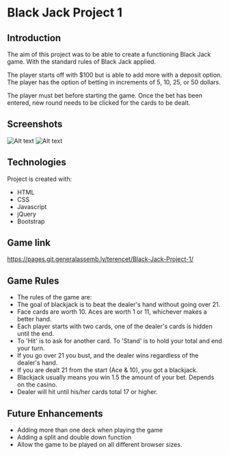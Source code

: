 # Black Jack Project 1  
## Introduction
The aim of this project was to be able to create a functioning Black Jack game. With the standard rules of Black Jack applied.  
  
The player starts off with $100 but is able to add more with a deposit option. The player has the option of betting in increments of 5, 10, 25, or 50 dollars.

The player must bet before starting the game. Once the bet has been entered, new round needs to be clicked for the cards to be dealt. 

## Screenshots
![Alt text](https://i.imgur.com/8p86Qhi.png "Beginning Screen")
![Alt text](https://i.imgur.com/PcuMytS.png "Result Screen")



## Technologies
Project is created with:  
* HTML  
* CSS
* Javascript
* jQuery
* Bootstrap

## Game link
https://pages.git.generalassemb.ly/terencet/Black-Jack-Project-1/

## Game Rules

* The rules of the game are: 
* The goal of blackjack is to beat the dealer's hand without going over 21.
* Face cards are worth 10. Aces are worth 1 or 11, whichever makes a better hand.
* Each player starts with two cards, one of the dealer's cards is hidden until the end.
* To 'Hit' is to ask for another card. To 'Stand' is to hold your total and end your turn.
* If you go over 21 you bust, and the dealer wins regardless of the dealer's hand.
* If you are dealt 21 from the start (Ace & 10), you got a blackjack.
* Blackjack usually means you win 1.5 the amount of your bet. Depends on the casino.
* Dealer will hit until his/her cards total 17 or higher.

## Future Enhancements
* Adding more than one deck when playing the game
* Adding a split and double down function
* Allow the game to be played on all different browser sizes.